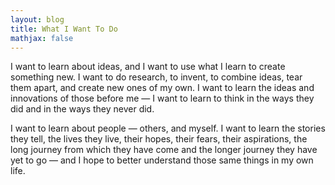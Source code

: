 ```yaml
---
layout: blog
title: What I Want To Do 
mathjax: false
---
```




I want to learn about ideas, and I want to use what I learn to create something new. I want to do research, to invent, to combine ideas, tear them apart, and create new ones of my own. I want to learn the ideas and innovations of those before me — I want to learn to think in the ways they did and in the ways they never did.

I want to learn about people — others, and myself. I want to learn the stories they tell, the lives they live, their hopes, their fears, their aspirations, the long journey from which they have come and the longer journey they have yet to go — and I hope to better understand those same things in my own life.
